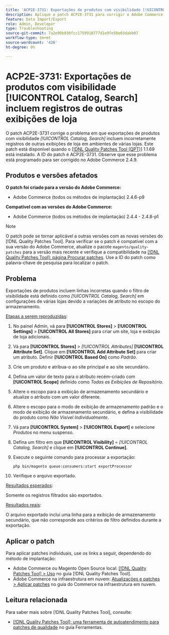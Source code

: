 ```yaml
---
title: 'ACP2E-3731: Exportações de produtos com visibilidade [!UICONTROL Catalog, Search] incluem registros de outras exibições de loja'
description: Aplique o patch ACP2E-3731 para corrigir o Adobe Commerce em que as exportações de produtos com o filtro de visibilidade definido como [!UICONTROL Catalog, Search] incluem linhas incorretas em configurações de várias lojas devido a variações de atributo no escopo do armazenamento.
feature: Data Import/Export
role: Admin, Developer
type: Troubleshooting
source-git-commit: 7a2e98b836fcc1759910777d1e9fe50e03dabb07
workflow-type: tm+mt
source-wordcount: '428'
ht-degree: 0%

---
```



# ACP2E-3731: Exportações de produtos com visibilidade [!UICONTROL Catalog, Search] incluem registros de outras exibições de loja

O patch ACP2E-3731 corrige o problema em que exportações de produtos com visibilidade *[!UICONTROL Catalog, Search]* incluem incorretamente registros de outras exibições de loja em ambientes de várias lojas. Este patch está disponível quando o [[!DNL Quality Patches Tool (QPT)]](/help/tools/quality-patches-tool/quality-patches-tool-to-self-serve-quality-patches.md) 1.1.69 está instalado. A ID do patch é ACP2E-3731. Observe que esse problema está programado para ser corrigido no Adobe Commerce 2.4.9.

## Produtos e versões afetados

**O patch foi criado para a versão do Adobe Commerce:**

* Adobe Commerce (todos os métodos de implantação) 2.4.6-p9

**Compatível com as versões do Adobe Commerce:**

* Adobe Commerce (todos os métodos de implantação) 2.4.4 - 2.4.8-p1

>[!NOTE]
>
>O patch pode se tornar aplicável a outras versões com as novas versões do [!DNL Quality Patches Tool]. Para verificar se o patch é compatível com a sua versão do Adobe Commerce, atualize o pacote `magento/quality-patches` para a versão mais recente e verifique a compatibilidade na [[!DNL Quality Patches Tool]: página Procurar patches](https://experienceleague.adobe.com/tools/commerce-quality-patches/index.html?lang=pt-BR). Use a ID do patch como palavra-chave de pesquisa para localizar o patch.

## Problema

Exportações de produtos incluem linhas incorretas quando o filtro de visibilidade está definido como *[!UICONTROL Catalog, Search]* em configurações de várias lojas devido a variações de atributo no escopo do armazenamento.

<u>Etapas a serem reproduzidas</u>:

1. No painel Admin, vá para **[!UICONTROL Stores]** > **[!UICONTROL Settings]** > **[!UICONTROL All Stores]** para criar um site, loja e exibição de loja adicionais.
1. Vá para **[!UICONTROL Stores]** > *[!UICONTROL Attributes]* **[!UICONTROL Attribute Set]**. Clique em **[!UICONTROL Add Attribute Set]** para criar um atributo. Definir **[!UICONTROL Based On]** como *Padrão*.
1. Crie um produto e atribua-o ao site principal e ao site secundário.
1. Defina um valor de texto para o atributo recém-criado com **[!UICONTROL Scope]** definido como *Todas as Exibições de Repositório*.
1. Altere o escopo para a exibição de armazenamento secundário e atualize o atributo com um valor diferente.
1. Altere o escopo para o modo de exibição de armazenamento padrão e o modo de exibição de armazenamento secundário, e defina a visibilidade do produto como *Não Visível Individualmente*.
1. Vá para **[!UICONTROL System]** > **[!UICONTROL Export]** e selecione *Produtos* no menu suspenso.
1. Defina um filtro em que **[!UICONTROL Visibility]** = *[!UICONTROL Catalog, Search]* e clique em **[!UICONTROL Continue]**.
1. Execute o seguinte comando para processar a exportação:

   ```
   php bin/magento queue:consumers:start exportProcessor
   ```

1. Verifique o arquivo exportado.

<u>Resultados esperados</u>:

Somente os registros filtrados são exportados.

<u>Resultados reais</u>:

O arquivo exportado inclui uma linha para a exibição de armazenamento secundário, que não corresponde aos critérios de filtro definidos durante a exportação.

## Aplicar o patch

Para aplicar patches individuais, use os links a seguir, dependendo do método de implantação:

* Adobe Commerce ou Magento Open Source local: [[!DNL Quality Patches Tool] > Uso](/help/tools/quality-patches-tool/usage.md) no guia [!DNL Quality Patches Tool].
* Adobe Commerce na infraestrutura em nuvem: [Atualizações e patches > Aplicar patches](https://experienceleague.adobe.com/docs/commerce-cloud-service/user-guide/develop/upgrade/apply-patches.html?lang=pt-BR) no guia do Commerce na infraestrutura em nuvem.

## Leitura relacionada

Para saber mais sobre [!DNL Quality Patches Tool], consulte:

* [[!DNL Quality Patches Tool]: uma ferramenta de autoatendimento para patches de qualidade](/help/tools/quality-patches-tool/quality-patches-tool-to-self-serve-quality-patches.md) no guia Ferramentas.
